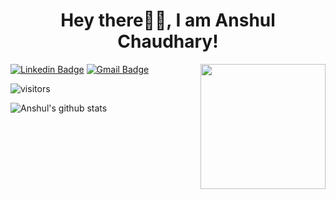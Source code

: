 <h1 align= "center"><b>Hey there🙋‍♂️, I am Anshul Chaudhary!</b></h1>

<img align='right' src='https://user-images.githubusercontent.com/5713670/87202985-820dcb80-c2b6-11ea-9f56-7ec461c497c3.gif' width='200"'>

[![Linkedin Badge](https://img.shields.io/badge/-anshul2910-blue?style=flat-square&logo=Linkedin&logoColor=white&link=https://www.linkedin.com/in/anshul2910/)](https://www.linkedin.com/in/anshul2910/) [![Gmail Badge](https://img.shields.io/badge/-2910anshul1997@gmail.com-c14438?style=flat-square&logo=Gmail&logoColor=white&link=mailto:2910anshul1997@gmail.com)](mailto:2910anshul1997@gmail.com)


![visitors](https://visitor-badge.glitch.me/badge?page_id=anshul2910.anshul2910)

![Anshul's github stats](https://github-readme-stats.vercel.app/api?username=anshul2910&hide=["issues"]&show_icons=true)

